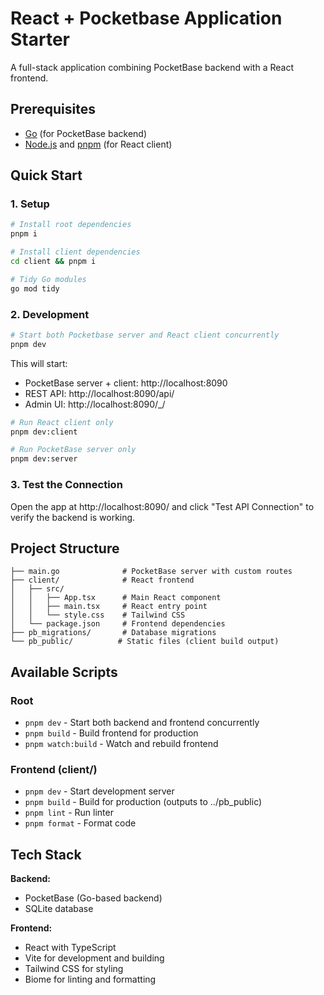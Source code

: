 # React + Pocketbase Application Starter

A full-stack application combining PocketBase backend with a React frontend.

## Prerequisites

- [Go](https://golang.org/dl/) (for PocketBase backend)
- [Node.js](https://nodejs.org/) and [pnpm](https://pnpm.io/) (for React client)

## Quick Start

### 1. Setup

```bash
# Install root dependencies
pnpm i

# Install client dependencies
cd client && pnpm i

# Tidy Go modules
go mod tidy
```

### 2. Development

```bash
# Start both Pocketbase server and React client concurrently
pnpm dev
```

This will start:
- PocketBase server + client: http://localhost:8090
- REST API: http://localhost:8090/api/
- Admin UI: http://localhost:8090/_/

```bash
# Run React client only
pnpm dev:client

# Run PocketBase server only
pnpm dev:server
```

### 3. Test the Connection

Open the app at http://localhost:8090/ and click "Test API Connection" to verify the backend is working.

## Project Structure

```
├── main.go              # PocketBase server with custom routes
├── client/              # React frontend
│   ├── src/
│   │   ├── App.tsx      # Main React component
│   │   ├── main.tsx     # React entry point
│   │   └── style.css    # Tailwind CSS
│   └── package.json     # Frontend dependencies
├── pb_migrations/       # Database migrations
└── pb_public/          # Static files (client build output)
```

## Available Scripts

### Root
- `pnpm dev` - Start both backend and frontend concurrently
- `pnpm build` - Build frontend for production
- `pnpm watch:build` - Watch and rebuild frontend

### Frontend (client/)
- `pnpm dev` - Start development server
- `pnpm build` - Build for production (outputs to ../pb_public)
- `pnpm lint` - Run linter
- `pnpm format` - Format code

## Tech Stack

**Backend:**
- PocketBase (Go-based backend)
- SQLite database

**Frontend:**
- React with TypeScript
- Vite for development and building
- Tailwind CSS for styling
- Biome for linting and formatting
